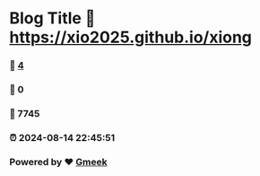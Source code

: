 # Blog Title :link: https://xio2025.github.io/xiong 
### :page_facing_up: [4](https://xio2025.github.io/xiong/tag.html) 
### :speech_balloon: 0 
### :hibiscus: 7745 
### :alarm_clock: 2024-08-14 22:45:51 
### Powered by :heart: [Gmeek](https://github.com/Meekdai/Gmeek)
